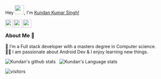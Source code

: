 Hey <img src="https://github.com/TheDudeThatCode/TheDudeThatCode/blob/master/Assets/Hi.gif" width="29px">, I'm [Kundan Kumar Singh!](https://www.linkedin.com/in/kundan-s-678a13b6/) 


<a href="https://www.linkedin.com/in/kundan-s-678a13b6/">
  <img align="left" width="24px" src="https://cdn.jsdelivr.net/npm/simple-icons@v3/icons/linkedin.svg"  />
</a>
<a href="https://twitter.com/KundanKS11">
  <img align="left" width="26px" src="https://cdn.jsdelivr.net/npm/simple-icons@v3/icons/twitter.svg" />
</a>
<a href="mailto:ignyte.technologies@gmail.com
">
  <img align="left" width="26px" src="https://cdn.jsdelivr.net/npm/simple-icons@v3/icons/gmail.svg" />
</a>
<br />

### About Me 🚀
🌱 I’m a Full stack developer with a masters degree in Computer science. </br>
👨‍💻  I am passionate about Android Dev & I enjoy learning new things. </br>

![Kundan's github stats](https://github-readme-stats.vercel.app/api?username=kundanSingh11&show_icons=true&hide_border=true)&nbsp;&nbsp;
![Kundan's Language stats](https://github-readme-stats-eight-theta.vercel.app/api/top-langs/?username=kundanSingh11&layout=compact&langs_count=8&hide_border=true)
<br />

![visitors](https://visitor-badge.laobi.icu/badge?page_id=kundanSingh11.kundanSingh11)
